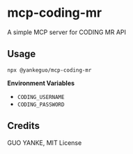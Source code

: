 # mcp-coding-mr

A simple MCP server for CODING MR API

## Usage

```shell
npx @yankeguo/mcp-coding-mr
```

**Environment Variables**

- `CODING_USERNAME`
- `CODING_PASSWORD`

## Credits

GUO YANKE, MIT License
